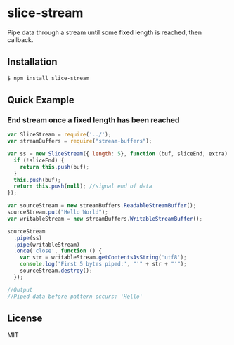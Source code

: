 slice-stream
============

Pipe data through a stream until some fixed length is reached, then callback.

## Installation

```bash
$ npm install slice-stream
```

## Quick Example

### End stream once a fixed length has been reached

```javascript
var SliceStream = require('../');
var streamBuffers = require("stream-buffers");

var ss = new SliceStream({ length: 5}, function (buf, sliceEnd, extra) {
  if (!sliceEnd) {
    return this.push(buf);
  }
  this.push(buf);
  return this.push(null); //signal end of data
});

var sourceStream = new streamBuffers.ReadableStreamBuffer();
sourceStream.put("Hello World");
var writableStream = new streamBuffers.WritableStreamBuffer();

sourceStream
  .pipe(ss)
  .pipe(writableStream)
  .once('close', function () {
    var str = writableStream.getContentsAsString('utf8');
    console.log('First 5 bytes piped:', "'" + str + "'");
    sourceStream.destroy();
  });

//Output
//Piped data before pattern occurs: 'Hello'
```

## License

MIT